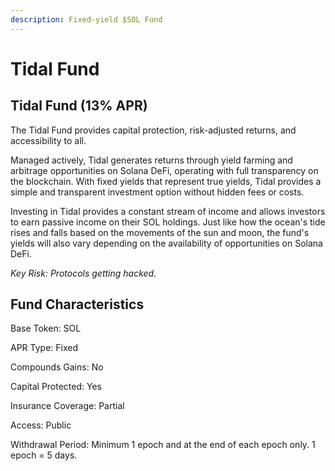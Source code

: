 ```yaml
---
description: Fixed-yield $SOL Fund
---
```


# Tidal Fund

## Tidal Fund (13% APR)

The Tidal Fund provides capital protection, risk-adjusted returns, and accessibility to all.

Managed actively, Tidal generates returns through yield farming and arbitrage opportunities on Solana DeFi, operating with full transparency on the blockchain. With fixed yields that represent true yields, Tidal provides a simple and transparent investment option without hidden fees or costs.

Investing in Tidal provides a constant stream of income and allows investors to earn passive income on their SOL holdings. Just like how the ocean's tide rises and falls based on the movements of the sun and moon, the fund's yields will also vary depending on the availability of opportunities on Solana DeFi.

_Key Risk: Protocols getting hacked._

## Fund Characteristics

Base Token: SOL

APR Type: Fixed

Compounds Gains: No

Capital Protected: Yes

Insurance Coverage: Partial

Access: Public

Withdrawal Period: Minimum 1 epoch and at the end of each epoch only. 1 epoch = 5 days.
